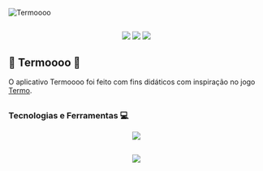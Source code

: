 
![Termoooo](https://1lusca.github.io/assets/img/portfolio/termoo.png)

##

<p align="center">
  <img src="https://img.shields.io/badge/Android-3DDC84?logo=android&logoColor=white"/>
  <img src="https://img.shields.io/github/license/1lusca/termoooo.svg">
  <img src="https://img.shields.io/github/followers/1lusca.svg?style=social&label=Follow&maxAge=2592000">
</p>

## 🧩 Termoooo 🧩

O aplicativo Termoooo foi feito com fins didáticos com inspiração no jogo [Termo](https://term.ooo/).

##

### Tecnologias e Ferramentas 💻

<p align="center">
  <img src="https://skillicons.dev/icons?i=flutter,dart,firebase,figma,git,github" />
</p>

##

<p align="center">
  <img src="http://ForTheBadge.com/images/badges/built-with-love.svg">
</p>

